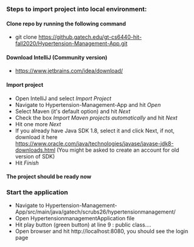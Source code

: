 ### Steps to import project into local environment:
#### Clone repo by running the following command
- git clone https://github.gatech.edu/gt-cs6440-hit-fall2020/Hypertension-Management-App.git

#### Download IntelliJ (Community version)
- https://www.jetbrains.com/idea/download/

#### Import project
- Open IntelliJ and select *Import Project*
- Navigate to Hypertension-Management-App and hit *Open*
- Select Maven (it's default option) and hit *Next*
- Check the box *Import Maven projects automatically* and hit *Next*
- Hit one more *Next*
- If you already have Java SDK 1.8, select it and click Next, if not, download it here https://www.oracle.com/java/technologies/javase/javase-jdk8-downloads.html (You might be asked to create an account for old version of SDK)
- Hit *Finish*

#### The project should be ready now

### Start the application
- Navigate to Hypertension-Management-App/src/main/java/gatech/scrubs26/hypertensionmanagement/
- Open HypertensionmanagementApplication file
- Hit play button (green button) at line 9 : public class....
- Open browser and hit http://localhost:8080, you should see the login page
